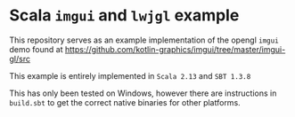 # Scala `imgui` and `lwjgl` example

This repository serves as an example implementation of the opengl `imgui` demo found at https://github.com/kotlin-graphics/imgui/tree/master/imgui-gl/src

This example is entirely implemented in `Scala 2.13` and `SBT 1.3.8`

This has only been tested on Windows, however there are instructions in `build.sbt` to get the correct native binaries for other platforms.
